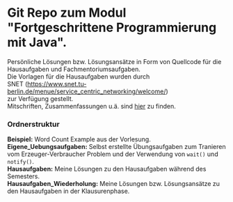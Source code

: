 # Git Repo zum Modul "Fortgeschrittene Programmierung mit Java".
Persönliche Lösungen bzw. Lösungsansätze in Form von Quellcode für die Hausaufgaben und Fachmentoriumsaufgaben.  
Die Vorlagen für die Hausaufgaben wurden durch  
SNET (https://www.snet.tu-berlin.de/menue/service_centric_networking/welcome/)  
zur Verfügung gestellt.  
Mitschriften, Zusammenfassungen u.ä. sind <a href="https://www.studydrive.net/kurse/technische-universitaet-berlin/programmieren-2-fuer-wirtschaftsinformatiker/186081?show=documents">hier</a> zu finden.

### Ordnerstruktur
**Beispiel:** Word Count Example aus der Vorlesung.  
**Eigene_Uebungsaufgaben:** Selbst erstellte Übungsaufgaben zum Tranieren vom Erzeuger-Verbraucher Problem und der Verwendung von `wait()` und `notify()`.  
**Hausaufgaben:** Meine Lösungen zu den Hausaufgaben während des Semesters.  
**Hausaufgaben_Wiederholung:** Meine Lösungen bzw. Lösungsansätze zu den Hausaufgaben in der Klausurenphase. 
